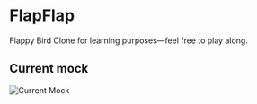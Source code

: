 FlapFlap
========

Flappy Bird Clone for learning purposes—feel free to play along.

Current mock
------------

![Current Mock](https://raw.github.com/nathanborror/FlapFlap/master/SCREENSHOT.png)
